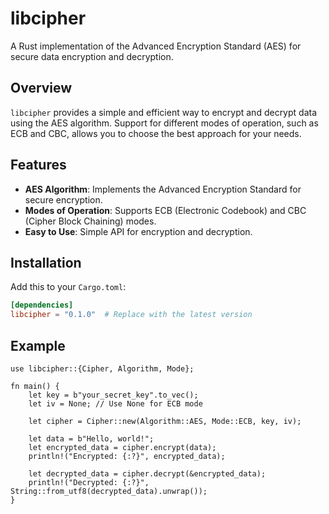 # libcipher

A Rust implementation of the Advanced Encryption Standard (AES) for secure data encryption and decryption.

## Overview

`libcipher` provides a simple and efficient way to encrypt and decrypt data using the AES algorithm. Support for different modes of operation, such as ECB and CBC, allows you to choose the best approach for your needs.

## Features

- **AES Algorithm**: Implements the Advanced Encryption Standard for secure encryption.
- **Modes of Operation**: Supports ECB (Electronic Codebook) and CBC (Cipher Block Chaining) modes.
- **Easy to Use**: Simple API for encryption and decryption.

## Installation

Add this to your `Cargo.toml`:

```toml
[dependencies]
libcipher = "0.1.0"  # Replace with the latest version
```

## Example 

```
use libcipher::{Cipher, Algorithm, Mode};

fn main() {
    let key = b"your_secret_key".to_vec();
    let iv = None; // Use None for ECB mode

    let cipher = Cipher::new(Algorithm::AES, Mode::ECB, key, iv);

    let data = b"Hello, world!";
    let encrypted_data = cipher.encrypt(data);
    println!("Encrypted: {:?}", encrypted_data);

    let decrypted_data = cipher.decrypt(&encrypted_data);
    println!("Decrypted: {:?}", String::from_utf8(decrypted_data).unwrap());
}
```